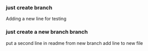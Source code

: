 
 ### just create branch
Adding a new line for testing

 ### just create a new branch branch

put a second line in readme from new branch
add line to new file
